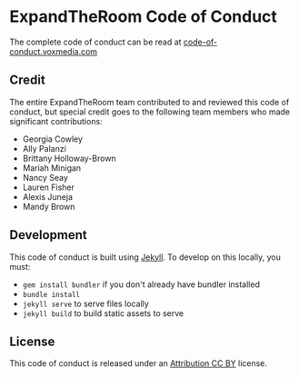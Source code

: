 # ExpandTheRoom Code of Conduct

The complete code of conduct can be read at [code-of-conduct.voxmedia.com](http://code-of-conduct.voxmedia.com)


## Credit

The entire ExpandTheRoom team contributed to and reviewed this code of conduct, but special credit goes to the following team members who made significant contributions:

- Georgia Cowley
- Ally Palanzi
- Brittany Holloway-Brown
- Mariah Minigan
- Nancy Seay
- Lauren Fisher
- Alexis Juneja
- Mandy Brown

## Development
This code of conduct is built using [Jekyll](http://www.jekyllrb.com). To develop on this locally, you must:
- `gem install bundler` if you don't already have bundler installed
- `bundle install`
- `jekyll serve` to serve files locally
- `jekyll build` to build static assets to serve

## License

This code of conduct is released under an [Attribution CC BY](https://creativecommons.org/licenses/by/4.0/) license.



